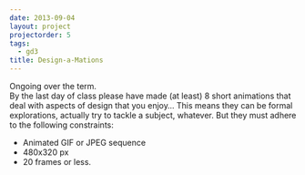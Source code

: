 ```yaml
--- 
date: 2013-09-04
layout: project
projectorder: 5
tags: 
  - gd3
title: Design-a-Mations
---
```


Ongoing over the term.  
By the last day of class please have made (at least) 8 short animations that deal with aspects of design that you enjoy… This means they can be formal explorations, actually try to tackle a subject, whatever. But they must adhere to the following constraints:

- Animated GIF or JPEG sequence
- 480x320 px
- 20 frames or less.

